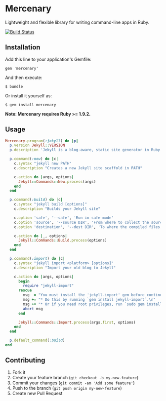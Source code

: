 # Mercenary

Lightweight and flexible library for writing command-line apps in Ruby.

[![Build Status](https://secure.travis-ci.org/jekyll/mercenary.png)](https://travis-ci.org/jekyll/mercenary)

## Installation

Add this line to your application's Gemfile:

    gem 'mercenary'

And then execute:

    $ bundle

Or install it yourself as:

    $ gem install mercenary

**Note: Mercenary requires Ruby >= 1.9.2.**

## Usage

```ruby
Mercenary.program(:jekyll) do |p|
  p.version Jekyll::VERSION
  p.description 'Jekyll is a blog-aware, static site generator in Ruby'

  p.command(:new) do |c|
    c.syntax "jekyll new PATH"
    c.description "Creates a new Jekyll site scaffold in PATH"

    c.action do |args, options|
      Jekyll::Commands::New.process(args)
    end
  end

  p.command(:build) do |c|
    c.syntax "jekyll build [options]"
    c.description "Builds your Jekyll site"

    c.option 'safe', '--safe', 'Run in safe mode'
    c.option 'source', '--source DIR', 'From where to collect the source files'
    c.option 'destination', '--dest DIR', 'To where the compiled files should be written'

    c.action do |_, options|
      Jekyll::Commands::Build.process(options)
    end
  end

  p.command(:import) do |c|
    c.syntax "jekyll import <platform> [options]"
    c.description "Import your old blog to Jekyll"

    c.action do |args, options|
      begin
        require "jekyll-import"
      rescue
        msg  = "You must install the 'jekyll-import' gem before continuing.\n"
        msg += "* Do this by running `gem install jekyll-import`.\n"
        msg += "* Or if you need root privileges, run `sudo gem install jekyll-import`."
        abort msg
      end

      Jekyll::Commands::Import.process(args.first, options)
    end
  end

  p.default_command(:build)
end
```

## Contributing

1. Fork it
2. Create your feature branch (`git checkout -b my-new-feature`)
3. Commit your changes (`git commit -am 'Add some feature'`)
4. Push to the branch (`git push origin my-new-feature`)
5. Create new Pull Request
